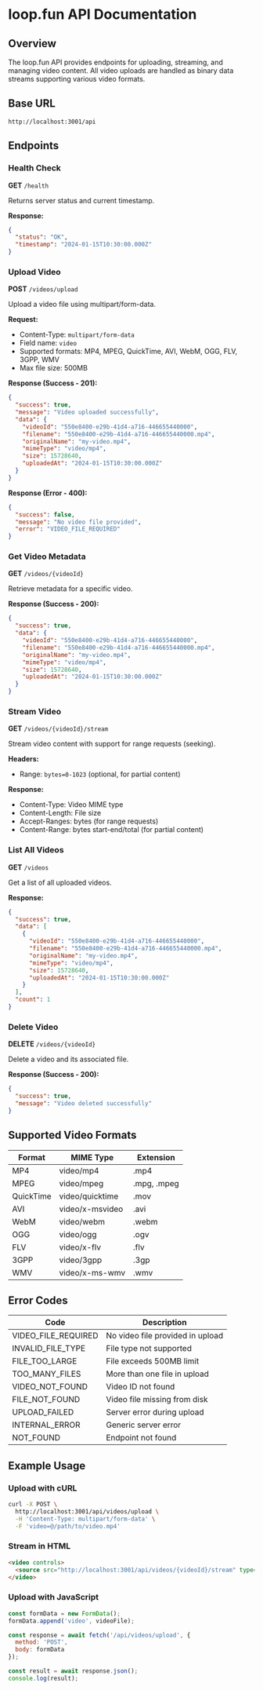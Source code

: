 # loop.fun API Documentation

## Overview
The loop.fun API provides endpoints for uploading, streaming, and managing video content. All video uploads are handled as binary data streams supporting various video formats.

## Base URL
```
http://localhost:3001/api
```

## Endpoints

### Health Check
**GET** `/health`

Returns server status and current timestamp.

**Response:**
```json
{
  "status": "OK",
  "timestamp": "2024-01-15T10:30:00.000Z"
}
```

### Upload Video
**POST** `/videos/upload`

Upload a video file using multipart/form-data.

**Request:**
- Content-Type: `multipart/form-data`
- Field name: `video`
- Supported formats: MP4, MPEG, QuickTime, AVI, WebM, OGG, FLV, 3GPP, WMV
- Max file size: 500MB

**Response (Success - 201):**
```json
{
  "success": true,
  "message": "Video uploaded successfully",
  "data": {
    "videoId": "550e8400-e29b-41d4-a716-446655440000",
    "filename": "550e8400-e29b-41d4-a716-446655440000.mp4",
    "originalName": "my-video.mp4",
    "mimeType": "video/mp4",
    "size": 15728640,
    "uploadedAt": "2024-01-15T10:30:00.000Z"
  }
}
```

**Response (Error - 400):**
```json
{
  "success": false,
  "message": "No video file provided",
  "error": "VIDEO_FILE_REQUIRED"
}
```

### Get Video Metadata
**GET** `/videos/{videoId}`

Retrieve metadata for a specific video.

**Response (Success - 200):**
```json
{
  "success": true,
  "data": {
    "videoId": "550e8400-e29b-41d4-a716-446655440000",
    "filename": "550e8400-e29b-41d4-a716-446655440000.mp4",
    "originalName": "my-video.mp4",
    "mimeType": "video/mp4",
    "size": 15728640,
    "uploadedAt": "2024-01-15T10:30:00.000Z"
  }
}
```

### Stream Video
**GET** `/videos/{videoId}/stream`

Stream video content with support for range requests (seeking).

**Headers:**
- Range: `bytes=0-1023` (optional, for partial content)

**Response:**
- Content-Type: Video MIME type
- Content-Length: File size
- Accept-Ranges: bytes (for range requests)
- Content-Range: bytes start-end/total (for partial content)

### List All Videos
**GET** `/videos`

Get a list of all uploaded videos.

**Response:**
```json
{
  "success": true,
  "data": [
    {
      "videoId": "550e8400-e29b-41d4-a716-446655440000",
      "filename": "550e8400-e29b-41d4-a716-446655440000.mp4",
      "originalName": "my-video.mp4",
      "mimeType": "video/mp4",
      "size": 15728640,
      "uploadedAt": "2024-01-15T10:30:00.000Z"
    }
  ],
  "count": 1
}
```

### Delete Video
**DELETE** `/videos/{videoId}`

Delete a video and its associated file.

**Response (Success - 200):**
```json
{
  "success": true,
  "message": "Video deleted successfully"
}
```

## Supported Video Formats

| Format | MIME Type | Extension |
|--------|-----------|-----------|
| MP4 | video/mp4 | .mp4 |
| MPEG | video/mpeg | .mpg, .mpeg |
| QuickTime | video/quicktime | .mov |
| AVI | video/x-msvideo | .avi |
| WebM | video/webm | .webm |
| OGG | video/ogg | .ogv |
| FLV | video/x-flv | .flv |
| 3GPP | video/3gpp | .3gp |
| WMV | video/x-ms-wmv | .wmv |

## Error Codes

| Code | Description |
|------|-------------|
| VIDEO_FILE_REQUIRED | No video file provided in upload |
| INVALID_FILE_TYPE | File type not supported |
| FILE_TOO_LARGE | File exceeds 500MB limit |
| TOO_MANY_FILES | More than one file in upload |
| VIDEO_NOT_FOUND | Video ID not found |
| FILE_NOT_FOUND | Video file missing from disk |
| UPLOAD_FAILED | Server error during upload |
| INTERNAL_ERROR | Generic server error |
| NOT_FOUND | Endpoint not found |

## Example Usage

### Upload with cURL
```bash
curl -X POST \
  http://localhost:3001/api/videos/upload \
  -H 'Content-Type: multipart/form-data' \
  -F 'video=@/path/to/video.mp4'
```

### Stream in HTML
```html
<video controls>
  <source src="http://localhost:3001/api/videos/{videoId}/stream" type="video/mp4">
</video>
```

### Upload with JavaScript
```javascript
const formData = new FormData();
formData.append('video', videoFile);

const response = await fetch('/api/videos/upload', {
  method: 'POST',
  body: formData
});

const result = await response.json();
console.log(result);
```